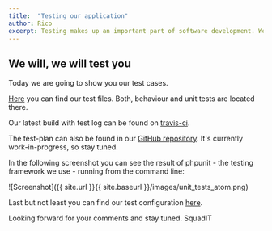 ```yaml
---
title:  "Testing our application"
author: Rico
excerpt: Testing makes up an important part of software development. We'll show you our test files and configuration.
---
```

## We will, we will test you
Today we are going to show you our test cases.

[Here](https://github.com/PalatinCoder/SquadIT.WebApp/tree/master/Tests) you can find our test files. Both, behaviour and unit tests are located there.

Our latest build with test log can be found on [travis-ci](https://travis-ci.org/PalatinCoder/SquadIT.WebApp).

The test-plan can also be found in our [GitHub repository](https://github.com/PalatinCoder/SquadIT.WebApp/blob/master/Documentation/Testplan/Testplan.pdf). It's currently work-in-progress, so stay tuned.

In the following screenshot you can see the result of phpunit - the testing framework we use - running from the command line:

![Screenshot]({{ site.url }}{{ site.baseurl }}/images/unit_tests_atom.png)

Last but not least you can find our test configuration [here](https://github.com/PalatinCoder/SquadIT.WebApp/blob/master/Tests/UnitTests.xml).

Looking forward for your comments and stay tuned.
SquadIT